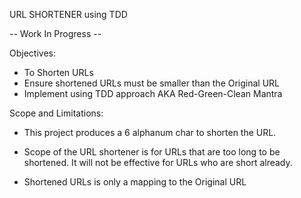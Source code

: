 URL SHORTENER using TDD

-- Work In Progress --

Objectives:
- To Shorten URLs
- Ensure shortened URLs must be smaller than the Original URL
- Implement using TDD approach AKA Red-Green-Clean Mantra

Scope and Limitations:
- This project produces a 6 alphanum char to shorten the URL.
- Scope of the URL shortener is for URLs that are too long to be shortened. It will not be effective for URLs who are short already.


- Shortened URLs is only a mapping to the Original URL
